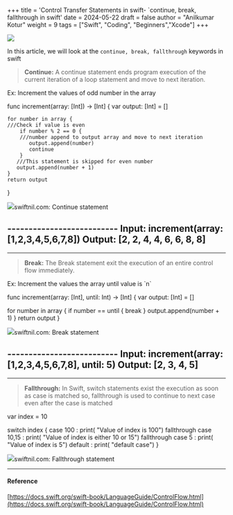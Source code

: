 +++
title = 'Control Transfer Statements in swift- `continue, break, fallthrough in swift'
date = 2024-05-22
draft = false
author = "Anilkumar Kotur"
weight = 9
tags = ["Swift", "Coding", "Beginners","Xcode"]
+++




![](https://cdn-images-1.medium.com/max/1600/1*aIq8XC4Su_DubJUA8b-npg.jpeg)

In this article, we will look at the `continue, break, fallthrough` keywords in swift

> **Continue:** A continue statement ends program execution of the current iteration of a loop statement and move to next iteration.

Ex: Increment the values of odd number in the array

func increment(array: \[Int\]) -> \[Int\] {
    var output: \[Int\] = \[\]
   
    for number in array {
    ///Check if value is even
        if number % 2 == 0 { 
        ///number append to output array and move to next iteration      
           output.append(number)
           continue
        }
       ///This statement is skipped for even number 
       output.append(number + 1)
    }
    return output
}

![](https://cdn-images-1.medium.com/max/1600/1*3rz0jUFaSbyAdraGPMDNUg.png)swiftnil.com: Continue statement

\--------------------------
Input: increment(array: \[1,2,3,4,5,6,7,8\])
Output: \[2, 2, 4, 4, 6, 6, 8, 8\]
--------------------------

---

> **Break:** The Break statement exit the execution of an entire control flow immediately.

Ex: Increment the values the array until value is \`n\`

func increment(array: \[Int\], until: Int) -> \[Int\] {
   var output: \[Int\] = \[\]
    
   for number in array {
      if number == until {
         break
      }
      output.append(number + 1)
   }
   return output
}

![](https://cdn-images-1.medium.com/max/1600/1*5Zjo4fnFRRDy7mvhQmCYGQ.png)swiftnil.com: Break statement

\--------------------------
Input: increment(array: \[1,2,3,4,5,6,7,8\], until: 5)
Output: \[2, 3, 4, 5\]
--------------------------

---

> **Fallthrough:** In Swift, switch statements exist the execution as soon as case is matched so, fallthrough is used to continue to next case even after the case is matched

var index = 10

switch index {
   case 100 :
      print( "Value of index is 100")
      fallthrough
   case 10,15 :
      print( "Value of index is either 10 or 15")
      fallthrough
   case 5 :
      print( "Value of index is 5")
   default :
      print( "default case")
}

![](https://cdn-images-1.medium.com/max/1600/1*LCfO4t4uNXz73p8w017hhQ.png)swiftnil.com: Fallthrough statement

---
#### **Reference**

[https://docs.swift.org/swift-book/LanguageGuide/ControlFlow.html](https://docs.swift.org/swift-book/LanguageGuide/ControlFlow.html)


